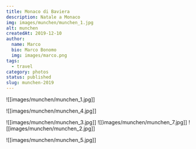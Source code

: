 ```yaml
---
title: Monaco di Baviera
description: Natale a Monaco
img: images/munchen/munchen_1.jpg
alt: munchen
createdAt: 2019-12-10
author:
  name: Marco
  bio: Marco Bonomo
  img: images/marco.png
tags:
  - travel
category: photos
status: published
slug: munchen-2019
---
```


![[images/munchen/munchen_1.jpg]]

![[images/munchen/munchen_4.jpg]]

![[images/munchen/munchen_3.jpg]]
![[images/munchen/munchen_7.jpg]]
![[images/munchen/munchen_2.jpg]]

![[images/munchen/munchen_5.jpg]]


